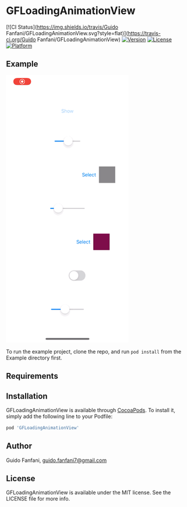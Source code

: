 # GFLoadingAnimationView

[![CI Status](https://img.shields.io/travis/Guido Fanfani/GFLoadingAnimationView.svg?style=flat)](https://travis-ci.org/Guido Fanfani/GFLoadingAnimationView)
[![Version](https://img.shields.io/cocoapods/v/GFLoadingAnimationView.svg?style=flat)](https://cocoapods.org/pods/GFLoadingAnimationView)
[![License](https://img.shields.io/cocoapods/l/GFLoadingAnimationView.svg?style=flat)](https://cocoapods.org/pods/GFLoadingAnimationView)
[![Platform](https://img.shields.io/cocoapods/p/GFLoadingAnimationView.svg?style=flat)](https://cocoapods.org/pods/GFLoadingAnimationView)

## Example

![Alt Text](https://github.com/guidosette/GFLoadingAnimationView/blob/master/example.gif)

To run the example project, clone the repo, and run `pod install` from the Example directory first.

## Requirements

## Installation

GFLoadingAnimationView is available through [CocoaPods](https://cocoapods.org). To install
it, simply add the following line to your Podfile:

```ruby
pod 'GFLoadingAnimationView'
```

## Author

Guido Fanfani, guido.fanfani7@gmail.com

## License

GFLoadingAnimationView is available under the MIT license. See the LICENSE file for more info.
